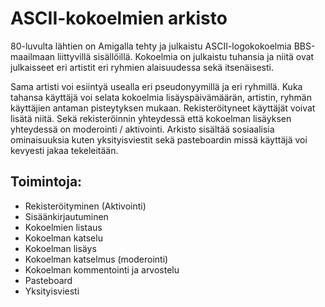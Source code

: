 ASCII-kokoelmien arkisto
=========================

80-luvulta lähtien on Amigalla tehty ja julkaistu ASCII-logokokoelmia BBS-maailmaan liittyvillä sisällöillä.
Kokoelmia on julkaistu tuhansia ja niitä ovat julkaisseet eri artistit eri ryhmien alaisuudessa sekä itsenäisesti.

Sama artisti voi esiintyä usealla eri pseudonyymillä ja eri ryhmillä. Kuka tahansa käyttäjä voi selata kokoelmia lisäyspäivämäärän, artistin, ryhmän käyttäjien antaman pisteytyksen mukaan. Rekisteröityneet käyttäjät voivat lisätä niitä. Sekä rekisteröinnin yhteydessä että kokoelman lisäyksen yhteydessä on moderointi / aktivointi.
Arkisto sisältää sosiaalisia ominaisuuksia kuten yksityisviestit sekä pasteboardin missä käyttäjä voi kevyesti jakaa tekeleitään.


Toimintoja:
-----------
* Rekisteröityminen (Aktivointi)
* Sisäänkirjautuminen
* Kokoelmien listaus
* Kokoelman katselu
* Kokoelman lisäys
* Kokoelman katselmus (moderointi)
* Kokoelman kommentointi ja arvostelu
* Pasteboard
* Yksityisviesti




